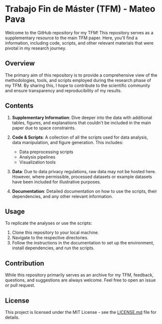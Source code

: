 # Trabajo Fin de Máster (TFM) - Mateo Pava

Welcome to the GitHub repository for my TFM! This repository serves as a supplementary resource to the main TFM paper. Here, you'll find a information, including code, scripts, and other relevant materials that were pivotal in my research journey.

## Overview

The primary aim of this repository is to provide a comprehensive view of the methodologies, tools, and scripts employed during the research phase of my TFM. By sharing this, I hope to contribute to the scientific community and ensure transparency and reproducibility of my results.

## Contents

1. **Supplementary Information**: Dive deeper into the data with additional tables, figures, and explanations that couldn't be included in the main paper due to space constraints.
  
2. **Code & Scripts**: A collection of all the scripts used for data analysis, data manipulation, and figure generation. This includes:
    - Data preprocessing scripts
    - Analysis pipelines
    - Visualization tools

3. **Data**: Due to data privacy regulations, raw data may not be hosted here. However, where permissible, processed datasets or example datasets have been included for illustrative purposes.

4. **Documentation**: Detailed documentation on how to use the scripts, their dependencies, and any other relevant information.

## Usage

To replicate the analyses or use the scripts:

1. Clone this repository to your local machine.
2. Navigate to the respective directories.
3. Follow the instructions in the documentation to set up the environment, install dependencies, and run the scripts.

## Contribution

While this repository primarily serves as an archive for my TFM, feedback, questions, and suggestions are always welcome. Feel free to open an issue or pull request.

## License

This project is licensed under the MIT License - see the [LICENSE.md](LICENSE.md) file for details.
